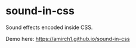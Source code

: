 # sound-in-css
Sound effects encoded inside CSS.

Demo here: https://amirch1.github.io/sound-in-css
